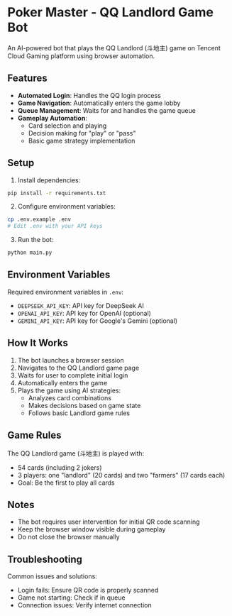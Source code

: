 # Poker Master - QQ Landlord Game Bot

An AI-powered bot that plays the QQ Landlord (斗地主) game on Tencent Cloud Gaming platform using browser automation.

## Features

- **Automated Login**: Handles the QQ login process
- **Game Navigation**: Automatically enters the game lobby
- **Queue Management**: Waits for and handles the game queue
- **Gameplay Automation**: 
  - Card selection and playing
  - Decision making for "play" or "pass"
  - Basic game strategy implementation

## Setup

1. Install dependencies:
```bash
pip install -r requirements.txt
```

2. Configure environment variables:
```bash
cp .env.example .env
# Edit .env with your API keys
```

3. Run the bot:
```bash
python main.py
```

## Environment Variables

Required environment variables in `.env`:
- `DEEPSEEK_API_KEY`: API key for DeepSeek AI
- `OPENAI_API_KEY`: API key for OpenAI (optional)
- `GEMINI_API_KEY`: API key for Google's Gemini (optional)

## How It Works

1. The bot launches a browser session
2. Navigates to the QQ Landlord game page
3. Waits for user to complete initial login
4. Automatically enters the game
5. Plays the game using AI strategies:
   - Analyzes card combinations
   - Makes decisions based on game state
   - Follows basic Landlord game rules

## Game Rules

The QQ Landlord game (斗地主) is played with:
- 54 cards (including 2 jokers)
- 3 players: one "landlord" (20 cards) and two "farmers" (17 cards each)
- Goal: Be the first to play all cards

## Notes

- The bot requires user intervention for initial QR code scanning
- Keep the browser window visible during gameplay
- Do not close the browser manually

## Troubleshooting

Common issues and solutions:
- Login fails: Ensure QR code is properly scanned
- Game not starting: Check if in queue
- Connection issues: Verify internet connection
